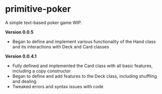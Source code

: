 # primitive-poker
A simple text-based poker game WIP.

**Version 0.0.5**
- Began to define and implement various functionality of the Hand
   class and its interactions with Deck and Card classes


**Version 0.0.4.1**
- Fully defined and implemented the Card class with all basic features, including a copy constructor
- Began to define and add features to the Deck class, including shuffling and dealing
- Tweaked errors and syntax issues with code
